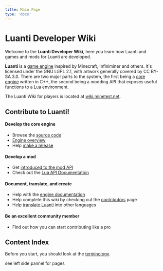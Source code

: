 ```yaml
---
title: Main Page
type: 'docs'
---
```


# Luanti Developer Wiki

Welcome to the **Luanti Developer Wiki**, here you learn how Luanti and games and mods for Luanti are developed.

**Luanti** is a [game engine](https://en.wikipedia.org/wiki/Game_engine) inspired by Minecraft, Infiniminer and others. It's licensed under the GNU LGPL 2.1, with artwork generally covered by CC BY-SA 3.0. There are two major parts to the system, the first being a [core engine](/Engine/Structure "Engine structure") written in C++, the second being a modding API that exposes useful functions to a Lua environment.

The Luanti Wiki for players is located at [wiki.minetest.net](https://wiki.minetest.net/).

Contribute to Luanti!
---------------------

#### Develop the core engine
* Browse the [source code](https://github.com/minetest/minetest)
* [Engine overview](/Engine)
* Help [make a release](/Releasing_Luanti)

#### Develop a mod
* Get [introduced to the mod API](/Modding_Intro)
* Check out the [Lua API Documentation](https://github.com/minetest/minetest/blob/master/doc/lua_api.md)

#### Document, translate, and create
* Help with the [engine documentation](/Engine)
* Help complete this wiki by checking out the [contributors](https://github.com/wsor4035/devwiki/graphs/contributors) page
* Help [translate Luanti](/Translation) into other languages

#### Be an excellent community member
* Find out how you can start contributing like a pro

Content Index
-------------

Before you start, you should look at the [terminology](https://wiki.minetest.net/Terminology).

see left side pannel for pages